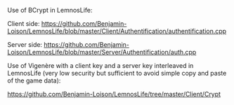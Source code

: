 Use of BCrypt in LemnosLife:

Client side: https://github.com/Benjamin-Loison/LemnosLife/blob/master/Client/Authentification/authentification.cpp

Server side: https://github.com/Benjamin-Loison/LemnosLife/blob/master/Server/Authentification/auth.cpp

Use of Vigenère with a client key and a server key interleaved in LemnosLife (very low security but sufficient to avoid simple copy and paste of the game data):

https://github.com/Benjamin-Loison/LemnosLife/tree/master/Client/Crypt
